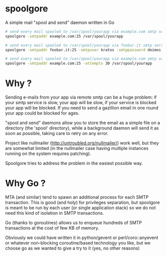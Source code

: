 spoolgore
=========

A simple mail "spool and send" daemon written in Go


```sh
# send every mail spooled to /var/spool/yourapp via example.com smtp service
spoolgore -smtpaddr example.com:25 /var/spool/yourapp
```

```sh
# send every mail spooled to /var/spool/yourapp via foobar.it smtp service using plain authentication
spoolgore -smtpaddr foobar.it:25 -smtpuser kratos -smtppassword deimos /var/spool/yourapp
```

```sh
# send every mail spooled to /var/spool/yourapp via example.com smtp service, do not try for more than 30 times on smtp error
spoolgore -smtpaddr example.com:25 -attempts 30 /var/spool/yourapp
```

Why ?
=====

Sending e-mails from your app via remote smtp can be a huge problem: if your smtp service is slow, your app will be slow, if your service is blocked your app will be blocked. If you need to send a gazillion email in one round your app could be blocked for ages.

"spool and send" daemons allow you to store the email as a simple file on a directory (the 'spool' directory), while a background daemon will send it as soon as possible, taking care to retry on any error.

Project like nullmailer (http://untroubled.org/nullmailer/) work well, but they are somewhat limited (in the nullmailer case having multiple instances running on the system requires patching).

Spoolgore tries to address the problem in the easiest possible way.

Why Go ?
========

MTA (and similar) tend to spawn an additional process for each SMTP transaction. This is good (and holy) for privileges separation, but spoolgore is meant to be run by each user (or single application stack) so we do not need this kind of isolation in SMTP transactions.

Go (thanks to goroutines) allows us to enqueue hundreds of SMTP transactions at the cost of few KB of memory.

Obviously we could have written it in python/gevent or perl/coro::anyevent or whatever non-blocking coroutine/based technology you like, but we choose go as we wanted to give a try to it (yes, no other reasons)
